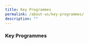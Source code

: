 ```yaml
---
title: Key Programmes
permalink: /about-us/key-programmes/
description: ""
---
```

### **Key Programmes**
